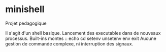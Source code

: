 # minishell
Projet pedagogique

Il s'agit d'un shell basique.
Lancement des executables dans de nouveaux processus.
Built-ins montes :: echo cd setenv unsetenv env exit
Aucune gestion de commande complexe, ni interruption des signaux.
